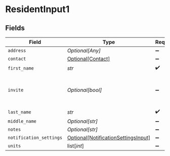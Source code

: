 # ResidentInput1


## Fields

| Field                                                                                   | Type                                                                                    | Required                                                                                | Description                                                                             |
| --------------------------------------------------------------------------------------- | --------------------------------------------------------------------------------------- | --------------------------------------------------------------------------------------- | --------------------------------------------------------------------------------------- |
| `address`                                                                               | *Optional[Any]*                                                                         | :heavy_minus_sign:                                                                      | N/A                                                                                     |
| `contact`                                                                               | [Optional[Contact]](../../models/shared/contact.md)                                     | :heavy_minus_sign:                                                                      | N/A                                                                                     |
| `first_name`                                                                            | *str*                                                                                   | :heavy_check_mark:                                                                      | N/A                                                                                     |
| `invite`                                                                                | *Optional[bool]*                                                                        | :heavy_minus_sign:                                                                      | Send an invite to the resident to access PropertyMeld                                   |
| `last_name`                                                                             | *str*                                                                                   | :heavy_check_mark:                                                                      | N/A                                                                                     |
| `middle_name`                                                                           | *Optional[str]*                                                                         | :heavy_minus_sign:                                                                      | N/A                                                                                     |
| `notes`                                                                                 | *Optional[str]*                                                                         | :heavy_minus_sign:                                                                      | N/A                                                                                     |
| `notification_settings`                                                                 | [Optional[NotificationSettingsInput]](../../models/shared/notificationsettingsinput.md) | :heavy_minus_sign:                                                                      | N/A                                                                                     |
| `units`                                                                                 | list[*int*]                                                                             | :heavy_minus_sign:                                                                      | N/A                                                                                     |